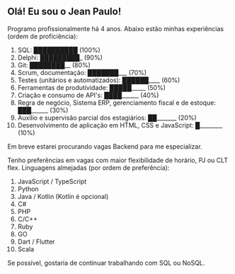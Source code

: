 ## Olá! Eu sou o Jean Paulo!

Programo profissionalmente há 4 anos. Abaixo estão minhas experiências (ordem de proficiência):

1. SQL: ██████████ (100%)
2. Delphi: █████████_ (90%)
3. Git: ████████__ (80%)
4. Scrum, documentação: ███████___ (70%)
5. Testes (unitários e automatizados): ██████____ (60%)
6. Ferramentas de produtividade: █████_____ (50%)
7. Criação e consumo de API's: ████______ (40%)
8. Regra de negócio, Sistema ERP, gerenciamento fiscal e de estoque: ███______ (30%)
9. Auxílio e supervisão parcial dos estagiários: ██_______ (20%)
10. Desenvolvimento de aplicação em HTML, CSS e JavaScript: █________ (10%)

Em breve estarei procurando vagas Backend para me especializar.

Tenho preferências em vagas com maior flexibilidade de horário, PJ ou CLT flex.
Linguagens almejadas (por ordem de preferência):
1. JavaScript / TypeScript
2. Python
3. Java / Kotlin (Kotlin é opcional)
4. C#
5. PHP
6. C/C++
7. Ruby
8. GO
9. Dart / Flutter
10. Scala

Se possível, gostaria de continuar trabalhando com SQL ou NoSQL.
